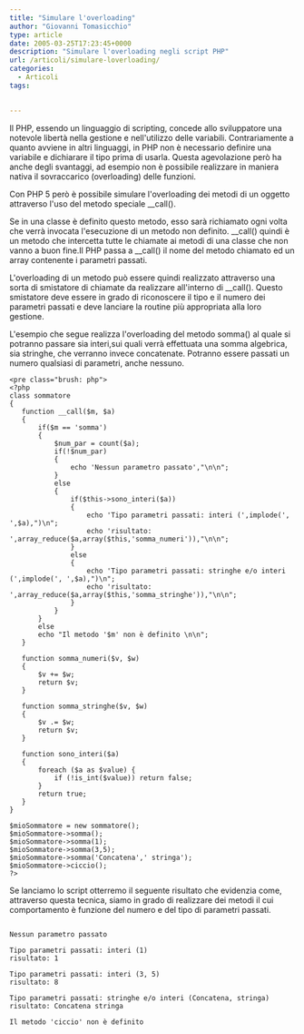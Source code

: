 ```yaml
---
title: "Simulare l'overloading"
author: "Giovanni Tomasicchio"
type: article
date: 2005-03-25T17:23:45+0000
description: "Simulare l'overloading negli script PHP"
url: /articoli/simulare-loverloading/
categories:
  - Articoli
tags:

  
---
```

 Il PHP, essendo un linguaggio di scripting, concede allo sviluppatore una notevole libertà nella gestione e nell'utilizzo delle variabili. Contrariamente a quanto avviene in altri linguaggi, in PHP non è necessario definire una variabile e dichiarare il tipo prima di usarla. Questa agevolazione però ha anche degli svantaggi, ad esempio non è possibile realizzare in maniera nativa il sovraccarico (overloading) delle funzioni.

 Con PHP 5 però è possibile simulare l'overloading dei metodi di un oggetto attraverso l'uso del metodo speciale \_\_call().

 Se in una classe è definito questo metodo, esso sarà richiamato ogni volta che verrà invocata l'esecuzione di un metodo non definito. \_\_call() quindi è un metodo che intercetta tutte le chiamate ai metodi di una classe che non vanno a buon fine.Il PHP passa a \_\_call() il nome del metodo chiamato ed un array contenente i parametri passati.

 L'overloading di un metodo può essere quindi realizzato attraverso una sorta di smistatore di chiamate da realizzare all'interno di \_\_call(). Questo smistatore deve essere in grado di riconoscere il tipo e il numero dei parametri passati e deve lanciare la routine più appropriata alla loro gestione.

 L'esempio che segue realizza l'overloading del metodo somma() al quale si potranno passare sia interi,sui quali verrà effettuata una somma algebrica, sia stringhe, che verranno invece concatenate. Potranno essere passati un numero qualsiasi di parametri, anche nessuno.

 ```
<pre class="brush: php">
<?php
class sommatore
{
    function __call($m, $a)
    {
        if($m == 'somma')
        {
            $num_par = count($a);
            if(!$num_par)
            {
                echo 'Nessun parametro passato',"\n\n";
            }
            else
            {
                if($this->sono_interi($a))
                {
                    echo 'Tipo parametri passati: interi (',implode(', ',$a),")\n";
                    echo 'risultato: ',array_reduce($a,array($this,'somma_numeri')),"\n\n";
                }
                else
                {
                    echo 'Tipo parametri passati: stringhe e/o interi (',implode(', ',$a),")\n";
                    echo 'risultato: ',array_reduce($a,array($this,'somma_stringhe')),"\n\n";
                }
            }
        }
        else
        echo "Il metodo '$m' non è definito \n\n";
    }

    function somma_numeri($v, $w)
    {
        $v += $w;
        return $v;
    }

    function somma_stringhe($v, $w)
    {
        $v .= $w;
        return $v;
    }

    function sono_interi($a)
    {
        foreach ($a as $value) {
            if (!is_int($value)) return false;
        }
        return true;
    }
}

$mioSommatore = new sommatore();
$mioSommatore->somma();
$mioSommatore->somma(1);
$mioSommatore->somma(3,5);
$mioSommatore->somma('Concatena',' stringa');
$mioSommatore->ciccio();
?>
```

 Se lanciamo lo script otterremo il seguente risultato che evidenzia come, attraverso questa tecnica, siamo in grado di realizzare dei metodi il cui comportamento è funzione del numero e del tipo di parametri passati.

 ```

Nessun parametro passato

Tipo parametri passati: interi (1)
risultato: 1

Tipo parametri passati: interi (3, 5)
risultato: 8

Tipo parametri passati: stringhe e/o interi (Concatena, stringa)
risultato: Concatena stringa

Il metodo 'ciccio' non è definito
```